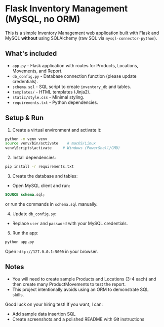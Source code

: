 # Flask Inventory Management (MySQL, no ORM)

This is a simple Inventory Management web application built with Flask and MySQL **without** using SQLAlchemy (raw SQL via `mysql-connector-python`).

## What's included
- `app.py` - Flask application with routes for Products, Locations, Movements, and Report.
- `db_config.py` - Database connection function (please update credentials).
- `schema.sql` - SQL script to create `inventory_db` and tables.
- `templates/` - HTML templates (Jinja2).
- `static/style.css` - Minimal styling.
- `requirements.txt` - Python dependencies.

## Setup & Run

1. Create a virtual environment and activate it:
```bash
python -m venv venv
source venv/bin/activate    # macOS/Linux
venv\Scripts\activate     # Windows (PowerShell/CMD)
```

2. Install dependencies:
```bash
pip install -r requirements.txt
```

3. Create the database and tables:
- Open MySQL client and run:
```sql
SOURCE schema.sql;
```
or run the commands in `schema.sql` manually.

4. Update `db_config.py`:
- Replace `user` and `password` with your MySQL credentials.

5. Run the app:
```bash
python app.py
```
Open `http://127.0.0.1:5000` in your browser.

## Notes
- You will need to create sample Products and Locations (3-4 each) and then create many ProductMovements to test the report.
- This project intentionally avoids using an ORM to demonstrate SQL skills.

Good luck on your hiring test! If you want, I can:
- Add sample data insertion SQL
- Create screenshots and a polished README with Git instructions